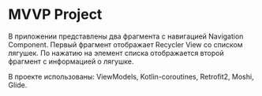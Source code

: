 # MVVP Project

В приложении представлены два фрагмента с навигацией Navigation Component. Первый фрагмент отображает Recycler View со списком лягушек. По нажатию на элемент списка отображается второй фрагмент с информацией о лягушке.

В проекте использованы: ViewModels, Kotlin-coroutines, Retrofit2, Moshi, Glide.
